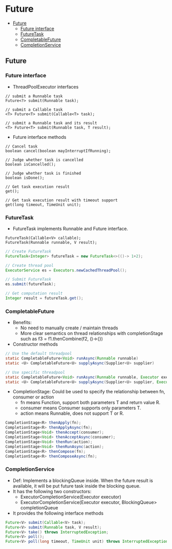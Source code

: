 # Future

* [Future](future.md#future)
  * [Future interface](future.md#future-interface)
  * [FutureTask](future.md#futuretask)
  * [CompletableFuture](future.md#completablefuture)
  * [CompletionService](future.md#completionservice)

## Future

### Future interface

* ThreadPoolExecutor interfaces

```text
// submit a Runnable task
Future<?> submit(Runnable task);

// submit a Callable task
<T> Future<T> submit(Callable<T> task);

// submit a Runnable task and its result 
<T> Future<T> submit(Runnable task, T result);
```

* Future interface methods

```text
// Cancel task
boolean cancel(boolean mayInterruptIfRunning);

// Judge whether task is cancelled
boolean isCancelled();

// Judge whether task is finished
boolean isDone();

// Get task execution result
get();

// Get task execution result with timeout support
get(long timeout, TimeUnit unit);
```

### FutureTask

* FutureTask implements Runnable and Future interface. 

```text
FutureTask(Callable<V> callable);
FutureTask(Runnable runnable, V result);
```

```java
// Create FutureTask
FutureTask<Integer> futureTask = new FutureTask<>(()-> 1+2);

// Create thread pool
ExecutorService es = Executors.newCachedThreadPool();

// Submit FutureTask 
es.submit(futureTask);

// Get computation result
Integer result = futureTask.get();
```

### CompletableFuture

* Benefits:
  * No need to manually create / maintain threads
  * More clear semantics on thread relationships with completionStage such as f3 = f1.thenCombine\(f2, \(\)-&gt;{}\)
* Constructor methods

```java
// Use the default threadpool
static CompletableFuture<Void> runAsync(Runnable runnable)
static <U> CompletableFuture<U> supplyAsync(Supplier<U> supplier)

// Use specific threadpool
static CompletableFuture<Void> runAsync(Runnable runnable, Executor executor)
static <U> CompletableFuture<U> supplyAsync(Supplier<U> supplier, Executor executor)
```

* CompletionStage: Could be used to specify the relationship between fn, consumer or action
  * fn means Function, support both parameters T and return value R.
  * consumer means Consumer supports only parameters T.
  * action means Runnable, does not support T or R. 

```java
CompletionStage<R> thenApply(fn);
CompletionStage<R> thenApplyAsync(fn);
CompletionStage<Void> thenAccept(consumer);
CompletionStage<Void> thenAcceptAsync(consumer);
CompletionStage<Void> thenRun(action);
CompletionStage<Void> thenRunAsync(action);
CompletionStage<R> thenCompose(fn);
CompletionStage<R> thenComposeAsync(fn);
```

### CompletionService

* Def: Implements a blockingQueue inside. When the future result is available, it will be put future task inside the blocking queue. 
* It has the following two constructors:
  * ExecutorCompletionService\(Executor executor\)
  * ExecutorCompletionService\(Executor executor, BlockingQueue&gt; completionQueue
* It provides the following interface methods

```java
Future<V> submit(Callable<V> task);
Future<V> submit(Runnable task, V result);
Future<V> take() throws InterruptedException;
Future<V> poll();
Future<V> poll(long timeout, TimeUnit unit) throws InterruptedException;
```

